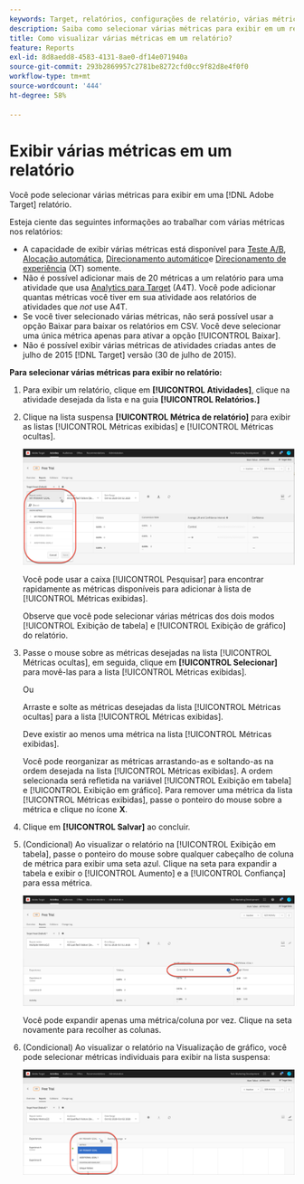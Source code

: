```yaml
---
keywords: Target, relatórios, configurações de relatório, várias métricas, métricas, métricas mostradas, métricas ocultas
description: Saiba como selecionar várias métricas para exibir em um relatório usando o Adobe Target.
title: Como visualizar várias métricas em um relatório?
feature: Reports
exl-id: 8d8aedd8-4583-4131-8ae0-df14e071940a
source-git-commit: 293b2869957c2781be8272cfd0cc9f82d8e4f0f0
workflow-type: tm+mt
source-wordcount: '444'
ht-degree: 58%

---
```


# Exibir várias métricas em um relatório

Você pode selecionar várias métricas para exibir em uma [!DNL Adobe Target] relatório.

Esteja ciente das seguintes informações ao trabalhar com várias métricas nos relatórios:

* A capacidade de exibir várias métricas está disponível para [Teste A/B](/help/main/c-activities/t-test-ab/test-ab.md), [Alocação automática](/help/main/c-activities/automated-traffic-allocation/automated-traffic-allocation.md), [Direcionamento automático](/help/main/c-activities/auto-target/auto-target-to-optimize.md)e [Direcionamento de experiência](/help/main/c-activities/t-experience-target/experience-target.md) (XT) somente.
* Não é possível adicionar mais de 20 métricas a um relatório para uma atividade que usa [Analytics para Target](/help/main/c-integrating-target-with-mac/a4t/a4t.md) (A4T). Você pode adicionar quantas métricas você tiver em sua atividade aos relatórios de atividades que *not* use A4T.
* Se você tiver selecionado várias métricas, não será possível usar a opção [](/help/main/c-reports/c-report-settings/downloading-data-in-csv-file.md)Baixar para baixar os relatórios em CSV. Você deve selecionar uma única métrica apenas para ativar a opção [!UICONTROL Baixar].
* Não é possível exibir várias métricas de atividades criadas antes de julho de 2015 [!DNL Target] versão (30 de julho de 2015).

**Para selecionar várias métricas para exibir no relatório:**

1. Para exibir um relatório, clique em **[!UICONTROL Atividades]**, clique na atividade desejada da lista e na guia **[!UICONTROL Relatórios.]**
1. Clique na lista suspensa **[!UICONTROL Métrica de relatório]** para exibir as listas [!UICONTROL Métricas exibidas] e [!UICONTROL Métricas ocultas].

   ![imagem multiple_metrics](assets/multiple_metrics.png)

   Você pode usar a caixa [!UICONTROL Pesquisar] para encontrar rapidamente as métricas disponíveis para adicionar à lista de [!UICONTROL Métricas exibidas].

   Observe que você pode selecionar várias métricas dos dois modos [!UICONTROL Exibição de tabela] e [!UICONTROL Exibição de gráfico] do relatório.

1. Passe o mouse sobre as métricas desejadas na lista [!UICONTROL Métricas ocultas], em seguida, clique em **[!UICONTROL Selecionar]** para movê-las para a lista [!UICONTROL Métricas exibidas].

   Ou

   Arraste e solte as métricas desejadas da lista [!UICONTROL Métricas ocultas] para a lista [!UICONTROL Métricas exibidas].

   Deve existir ao menos uma métrica na lista [!UICONTROL Métricas exibidas].

   Você pode reorganizar as métricas arrastando-as e soltando-as na ordem desejada na lista [!UICONTROL Métricas exibidas]. A ordem selecionada será refletida na variável [!UICONTROL Exibição em tabela] e [!UICONTROL Exibição em gráfico]. Para remover uma métrica da lista [!UICONTROL Métricas exibidas], passe o ponteiro do mouse sobre a métrica e clique no ícone **X**.

1. Clique em **[!UICONTROL Salvar]** ao concluir.
1. (Condicional) Ao visualizar o relatório na [!UICONTROL Exibição em tabela], passe o ponteiro do mouse sobre qualquer cabeçalho de coluna de métrica para exibir uma seta azul. Clique na seta para expandir a tabela e exibir o [!UICONTROL Aumento] e a [!UICONTROL Confiança] para essa métrica.

   ![imagem multiple_metrics_table](assets/multiple_metrics_table.png)

   Você pode expandir apenas uma métrica/coluna por vez. Clique na seta novamente para recolher as colunas.

1. (Condicional) Ao visualizar o relatório na Visualização de gráfico, você pode selecionar métricas individuais para exibir na lista suspensa:

   ![imagem multiple_metrics_chart](assets/multiple_metrics_graph.png)
